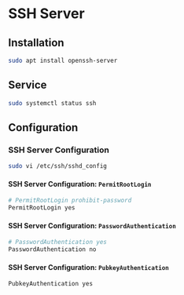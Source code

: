 # SSH Server

## Installation

```sh
sudo apt install openssh-server
```

## Service

```sh
sudo systemctl status ssh
```

## Configuration

### SSH Server Configuration

```sh
sudo vi /etc/ssh/sshd_config
```

#### SSH Server Configuration: `PermitRootLogin`

```sh
# PermitRootLogin prohibit-password
PermitRootLogin yes
```

#### SSH Server Configuration: `PasswordAuthentication`

```sh
# PasswordAuthentication yes
PasswordAuthentication no
```

#### SSH Server Configuration: `PubkeyAuthentication`

```sh
PubkeyAuthentication yes
```
